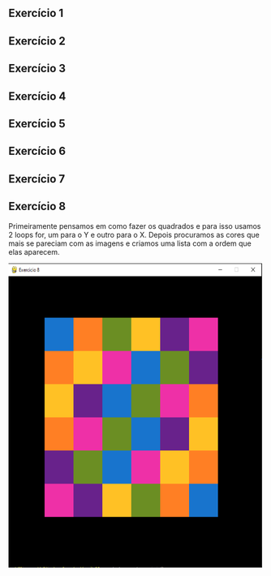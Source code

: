 Exercício 1
-


Exercício 2
-


Exercício 3
-



Exercício 4
-



Exercício 5
-



Exercício 6
-



Exercício 7
-



Exercício 8
-
Primeiramente pensamos em como fazer os quadrados e para isso usamos 2 loops for, um para o Y e outro para o X.
Depois procuramos as cores que mais se pareciam com as imagens e criamos uma lista com a ordem que elas aparecem.

<img src="/assets/8.png" width="500" height="600">